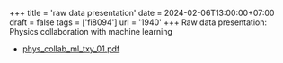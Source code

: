 +++
title = 'raw data presentation'
date = 2024-02-06T13:00:00+07:00
draft = false
tags = ['fi8094']
url = '1940'
+++
Raw data presentation: Physics collaboration with machine learning
<!--more-->

+ [phys_collab_ml_txy_01.pdf](https://osf.io/rgcjw)
